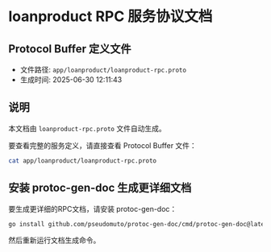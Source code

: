 # loanproduct RPC 服务协议文档

## Protocol Buffer 定义文件
- 文件路径: `app/loanproduct/loanproduct-rpc.proto`
- 生成时间: 2025-06-30 12:11:43

## 说明
本文档由 `loanproduct-rpc.proto` 文件自动生成。

要查看完整的服务定义，请直接查看 Protocol Buffer 文件：
```bash
cat app/loanproduct/loanproduct-rpc.proto
```

## 安装 protoc-gen-doc 生成更详细文档
要生成更详细的RPC文档，请安装 protoc-gen-doc：
```bash
go install github.com/pseudomuto/protoc-gen-doc/cmd/protoc-gen-doc@latest
```

然后重新运行文档生成命令。
